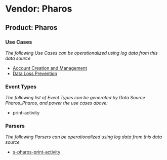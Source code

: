 Vendor: Pharos
==============
Product: Pharos
---------------

### Use Cases

_The following Use Cases can be operationalized using log data from this data source_

* [Account Creation and Management](../UseCases/usecase_account_creation_and_management.md)
* [Data Loss Prevention](../UseCases/usecase_data_loss_prevention.md)


### Event Types

_The following list of Event Types can be generated by Data Source Pharos_Pharos, and power the use cases above:_

- print-activity


### Parsers

_The following Parsers can be operationalized using log data from this data source_

* [s-pharos-print-activity](../Parsers/parserContent_s-pharos-print-activity.md)
